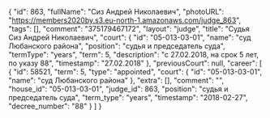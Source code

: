 {
    "id": 863,
    "fullName": "Сиз Андрей Николаевич",
    "photoURL": "https://members2020by.s3.eu-north-1.amazonaws.com/judge_863",
    "tags": [],
    "comment": "375179467172",
    "layout": "judge",
    "title": "Судья Сиз Андрей Николаевич",
    "court": {
        "id": "05-013-03-01",
        "name": "суд Любанского района",
        "position": "судья и председатель суда",
        "termType": "years",
        "term": 5,
        "description": "c 27.02.2018, на срок 5 лет, по указу 88",
        "timestamp": "27.02.2018"
    },
    "previousCourt": null,
    "career": [
        {
            "id": 58521,
            "term": 5,
            "type": "appointed",
            "court": {
                "id": "05-013-03-01",
                "name": "суд Любанского района"
            },
            "extra": [],
            "comment": "",
            "house_id": "05-013-03-01",
            "judge_id": 863,
            "position": "судья и председатель суда",
            "term_type": "years",
            "timestamp": "2018-02-27",
            "decree_number": "88"
        }
    ]
}
